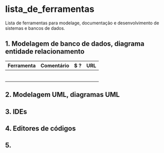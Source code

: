 # lista_de_ferramentas

Lista de ferramentas para modelage, documentação e desenvolvimento de sistemas e bancos de dados.

## 1. Modelagem de banco de dados, diagrama entidade relacionamento

| Ferramenta   | Comentário    | $ ? | URL |
| ------------ | ------------- | --- | --- |
|              |               |     |     |
|              |               |     |     |
|              |               |     |     |
|              |               |     |     |
|              |               |     |     |
|              |               |     |     |


## 2. Modelagem UML, diagramas UML

## 3. IDEs

## 4. Editores de códigos

## 5. 